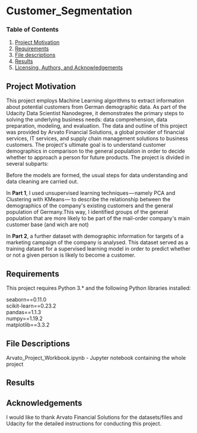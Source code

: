 # Customer_Segmentation

### Table of Contents

1. [Project Motivation](#motivation)
2. [Requirements](#requirements)
4. [File descriptions](#files)
5. [Results](#results)
6. [Licensing, Authors, and Acknowledgements](#licensing)

## Project Motivation<a name="motivation"></a>
This project employs Machine Learning algorithms to extract information about potential customers from German demographic data. As part of the Udacity Data Scientist Nanodegree, it demonstrates the primary steps to solving the underlying business needs: data comprehension, data preparation, modeling, and evaluation. The data and outline of this project was provided by Arvato Financial Solutions, a global provider of financial services, IT services, and supply chain management solutions to business customers.
The project's ultimate goal is to understand customer demographics in comparison to the general population in order to decide whether to approach a person for future products.
The project is divided in several subparts:  

Before the models are formed, the usual steps for data understanding and data cleaning are carried out.   
  
In **Part 1**, I used unsupervised learning techniques — namely PCA and Clustering with KMeans — to describe the relationship between the demographics of the company's existing customers and the general population of Germany.This way, I identified groups of the general population that are more likely to be part of the mail-order company's main customer base  (and wich are not)  
  
In **Part 2**, a further dataset with demographic information for targets of a marketing campaign of the company is analysed. This dataset served as a training dataset for a supervised learning model in order to predict whether or not a given person is likely to become a customer.   
  
## Requirements <a name="requirements"></a>

This project requires Python 3.* and the following Python libraries installed:  

seaborn==0.11.0  
scikit-learn==0.23.2  
pandas==1.1.3  
numpy==1.19.2  
matplotlib==3.3.2  

## File Descriptions

 Arvato_Project_Workbook.ipynb - Jupyter notebook containing the whole project

## Results

## Acknowledgements

I would like to thank Arvato Financial Solutions for the datasets/files and Udacity for the detailed instructions for conducting this project.
